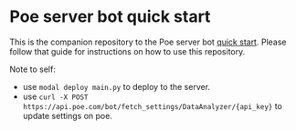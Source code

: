 # Poe server bot quick start

This is the companion repository to the Poe server bot
[quick start](https://developer.poe.com/server-bots/quick-start). Please follow that
guide for instructions on how to use this repository.


Note to self: 
- use `modal deploy main.py` to deploy to the server.
- use `curl -X POST https://api.poe.com/bot/fetch_settings/DataAnalyzer/{api_key}` to update settings on poe.
